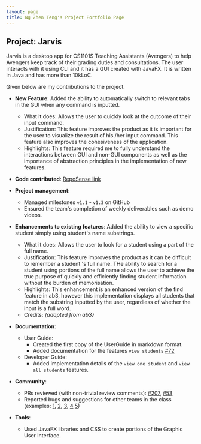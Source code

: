 ```yaml
---
layout: page
title: Ng Zhen Teng's Project Portfolio Page
---
```


## Project: Jarvis

Jarvis is a desktop app for CS1101S Teaching Assistants (Avengers) to help Avengers keep track of their grading duties and consultations.
The user interacts with it using CLI and it has a GUI created with JavaFX. It is written in Java and has more than 10kLoC.

Given below are my contributions to the project.

* **New Feature**: Added the ability to automatically switch to relevant tabs in the GUI when any command is inputted.
  * What it does: Allows the user to quickly look at the outcome of their input command.
  * Justification: This feature improves the product as it is important for the user to visualize the result of his
  /her input command. This feature also improves the cohesiveness of the application.
  * Highlights: This feature required me to fully understand the interactions between GUI and non-GUI
   components as well as the importance of abstraction principles in the implementation of new features.

* **Code contributed**: [RepoSense link](https://nus-cs2103-ay2021s1.github.io/tp-dashboard/#breakdown=true&search=ngzhenteng)

* **Project management**:
  * Managed milestones `v1.1` - `v1.3` on GitHub
  * Ensured the team's completion of weekly deliverables such as demo videos.

* **Enhancements to existing features**: Added the ability to view a specific student simply using student's name
 substrings.
    * What it does: Allows the user to look for a student using a part of the full name.
    * Justification: This feature improves the product as it can be difficult to remember a student
    's full name. THe ability to search for a student using portions of the full name allows the user to achieve the
     true purpose of quickly and efficiently finding student information without the burden of memorisation.
    * Highlights: This enhancement is an enhanced version of the find feature in ab3, however this implementation
     displays all students that match the substring inputted by the user, regardless of whether the input is a full word.
    * Credits: *{adapted from ab3}*

* **Documentation**:
  * User Guide:
    * Created the first copy of the UserGuide in markdown format.
    * Added documentation for the features `view students` [\#72]()
  * Developer Guide:
    * Added implementation details of the `view one student` and `view all students` features.

* **Community**:
  * PRs reviewed (with non-trivial review comments): [\#207](https://github.com/AY2021S1-CS2103T-W11-2/tp/pull/207
  ), [\#53](https://github.com/AY2021S1-CS2103T-W11-2/tp/pull/53)
  * Reported bugs and suggestions for other teams in the class (examples: [1](https://github.com/AY2021S1-CS2103T-T11-4/tp/issues/249), [2](https://github.com/AY2021S1-CS2103T-T11-4/tp/issues/258), [3](https://github.com/AY2021S1-CS2103T-T11-4/tp/issues/255), [4](https://github.com/AY2021S1-CS2103T-T11-4/tp/issues/250) [5](https://github.com/AY2021S1-CS2103T-T11-4/tp/issues/253))

* **Tools**:
  * Used JavaFX libraries and CSS to create portions of the Graphic User Interface.

